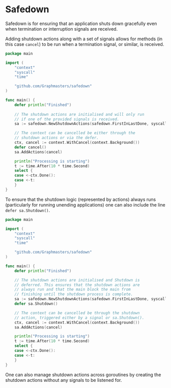 # Safedown

Safedown is for ensuring that an application shuts down 
gracefully even when termination or interruption signals 
are received. 
 
Adding shutdown actions along with a set of signals allows 
for methods (in this case `cancel`) to be run when a 
termination signal, or similar, is received.
```go
package main

import (
	"context"
	"syscall"
	"time"

	"github.com/Graphmasters/safedown"
)

func main() {
    defer println("Finished")
    
    // The shutdown actions are initialised and will only run
    // if one of the provided signals is received.
    sa := safedown.NewShutdownActions(safedown.FirstInLastDone, syscall.SIGTERM, syscall.SIGINT)

    // The context can be cancelled be either through the 
    // shutdown actions or via the defer.
    ctx, cancel := context.WithCancel(context.Background())
    defer cancel()
    sa.AddActions(cancel)

    println("Processing is starting")
    t := time.After(10 * time.Second)
    select {
    case <-ctx.Done():
    case <-t:
    }
}
```

To ensure that the shutdown logic (represented by actions) 
always runs (particularly for running unending applications) 
one can also include the line `defer sa.Shutdown()`. 
```go
package main

import (
	"context"
	"syscall"
	"time"

	"github.com/Graphmasters/safedown"
)

func main() {
    defer println("Finished")

    // The shutdown actions are initialised and Shutdown is
    // deferred. This ensures that the shutdown actions are
    // always run and that the main block the main from 
    // finishing until the shutdown process is complete.
    sa := safedown.NewShutdownActions(safedown.FirstInLastDone, syscall.SIGTERM, syscall.SIGINT)
    defer sa.Shutdown()

    // The context can be cancelled be through the shutdown
    // action, triggered either by a signal or sa.Shutdown().
    ctx, cancel := context.WithCancel(context.Background())
    sa.AddActions(cancel)

    println("Processing is starting")
    t := time.After(10 * time.Second)
    select {
    case <-ctx.Done():
    case <-t:
    }
}
```

One can also manage shutdown actions across goroutines by 
creating the shutdown actions without any signals to be 
listened for.
